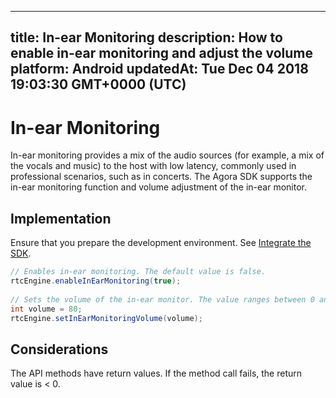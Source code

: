 
---
title: In-ear Monitoring
description: How to enable in-ear monitoring and adjust the volume
platform: Android
updatedAt: Tue Dec 04 2018 19:03:30 GMT+0000 (UTC)
---
# In-ear Monitoring
In-ear monitoring provides a mix of the audio sources (for example, a mix of the vocals and music) to the host with low latency, commonly used in professional scenarios, such as in concerts.
The Agora SDK supports the in-ear monitoring function and volume adjustment of the in-ear monitor.

## Implementation
Ensure that you prepare the development environment. See [Integrate the SDK](../../en/Voice/android_audio.md).

```java
// Enables in-ear monitoring. The default value is false.
rtcEngine.enableInEarMonitoring(true);
  
// Sets the volume of the in-ear monitor. The value ranges between 0 and 100. The default value is 100, which represents the original volume captured by the microphone.
int volume = 80;
rtcEngine.setInEarMonitoringVolume(volume);
```
	 

## Considerations

The API methods have return values. If the method call fails, the return value is < 0.
